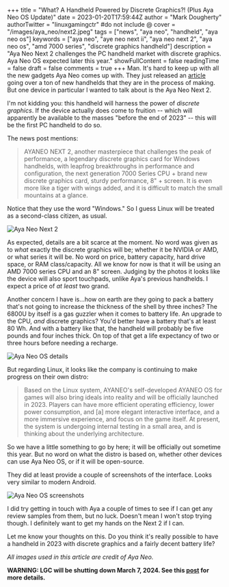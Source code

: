 +++
title = "What? A Handheld Powered by Discrete Graphics?! (Plus Aya Neo OS Update)"
date = 2023-01-20T17:59:44Z
author = "Mark Dougherty"
authorTwitter = "linuxgamingctr" #do not include @
cover = "/images/aya_neo/next2.jpeg"
tags = ["news", "aya neo", "handheld", "aya neo os"]
keywords = ["aya neo", "aye neo next ii", "aya neo next 2", "aya neo os", "amd 7000 series", "discrete graphics handheld"]
description = "Aya Neo Next 2 challenges the PC handheld market with discrete graphics. Aya Neo OS expected later this year."
showFullContent = false
readingTime = false
draft = false
comments = true
+++
Man. It's hard to keep up with all the new gadgets Aya Neo comes up with. They just released an [article](https://store.ayaneo.com/article/243) going over a ton of new handhelds that they are in the process of making. But one device in particular I wanted to talk about is the Aya Neo Next 2.

I'm not kidding you: this handheld will harness the power of *discrete graphics*. If the device actually does come to fruition -- which will apparently be available to the masses "before the end of 2023" -- this will be the first PC handheld to do so.

The news post mentions:
> AYANEO NEXT 2, another masterpiece that challenges the peak of performance, a legendary discrete graphics card for Windows handhelds, with leapfrog breakthroughs in performance and configuration, the next generation 7000 Series CPU + brand new discrete graphics card, sturdy performance, 8" + screen. It is even more like a tiger with wings added, and it is difficult to match the small mountains at a glance.

Notice that they use the word "Windows." So I guess Linux will be treated as a second-class citizen, as usual.

![Aya Neo Next 2](/images/aya_neo/next2_photo.jpeg)

As expected, details are a bit scarce at the moment. No word was given as to *what* exactly the discrete graphics will be; whether it be NVIDIA or AMD, or what series it will be. No word on price, battery capacity, hard drive space, or RAM class/capacity. All we know for now is that it will be using an AMD 7000 series CPU and an 8" screen. Judging by the photos it looks like the device will also sport touchpads, unlike Aya's previous handhelds. I expect a price of *at least* two grand.

Another concern I have is...how on earth are they going to pack a battery that's not going to increase the thickness of the shell by three inches? The 6800U by itself is a gas guzzler when it comes to battery life. An upgrade to the CPU, *and* discrete graphics? You'd better have a battery that's at least 80 Wh. And with a battery like that, the handheld will probably be five pounds and four inches thick. On top of that get a life expectancy of two or three hours before needing a recharge.

![Aya Neo OS details](/images/aya_neo/os_details.jpeg)

But regarding Linux, it looks like the company is continuing to make progress on their own distro:
> Based on the Linux system, AYANEO's self-developed AYANEO OS for games will also bring ideals into reality and will be officially launched in 2023. Players can have more efficient operating efficiency, lower power consumption, and [a] more elegant interactive interface, and a more immersive experience, and focus on the game itself. At present, the system is undergoing internal testing in a small area, and is thinking about the underlying architecture.

So we have a little something to go by here; it will be officially out sometime this year. But no word on what the distro is based on, whether other devices can use Aya Neo OS, or if it will be open-source.

They did at least provide a couple of screenshots of the interface. Looks very similar to modern Android.

![Aya Neo OS screenshots](/images/aya_neo/os_screenshots.jpeg)

I did try getting in touch with Aya a couple of times to see if I can get any review samples from them, but no luck. Doesn't mean I won't stop trying though. I definitely want to get my hands on the Next 2 if I can.

Let me know your thoughts on this. Do you think it's really possible to have a handheld in 2023 with discrete graphics and a fairly decent battery life?

*All images used in this article are credit of Aya Neo.*

**WARNING: LGC will be shutting down March 7, 2024. See this [post](https://linuxgamingcentral.com/posts/the-end-of-lgc/) for more details.**

